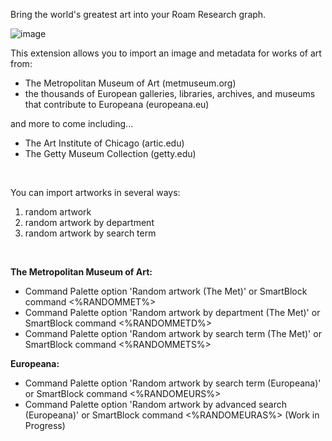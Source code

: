 Bring the world's greatest art into your Roam Research graph.

![image](https://user-images.githubusercontent.com/6857790/202097286-824f935e-3751-4925-9490-6adcec2d5010.png)

This extension allows you to import an image and metadata for works of art from:

- The Metropolitan Museum of Art (metmuseum.org)
- the thousands of European galleries, libraries, archives, and museums that contribute to Europeana (europeana.eu)

and more to come including...
- The Art Institute of Chicago (artic.edu)
- The Getty Museum Collection (getty.edu)

<br />

You can import artworks in several ways:
1. random artwork
2. random artwork by department
3. random artwork by search term

<br />

**The Metropolitan Museum of Art:**  
- Command Palette option 'Random artwork (The Met)' or SmartBlock command <%RANDOMMET%>
- Command Palette option 'Random artwork by department (The Met)' or SmartBlock command <%RANDOMMETD%>
- Command Palette option 'Random artwork by search term (The Met)' or SmartBlock command <%RANDOMMETS%>

**Europeana:**  
- Command Palette option 'Random artwork by search term (Europeana)' or SmartBlock command <%RANDOMEURS%>
- Command Palette option 'Random artwork by advanced search (Europeana)' or SmartBlock command <%RANDOMEURAS%> (Work in Progress)
